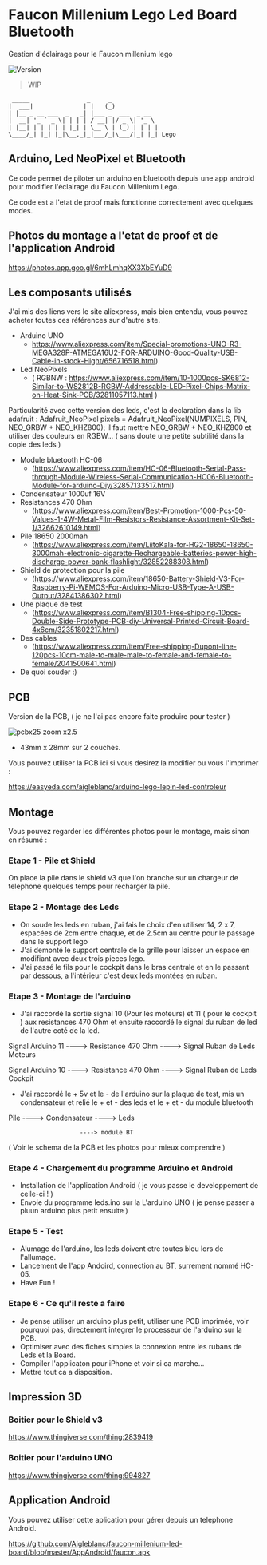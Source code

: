 # Faucon Millenium Lego Led Board Bluetooth
Gestion d'éclairage pour le Faucon millenium lego

![Version](https://img.shields.io/badge/version-v0.9-orange.svg)

> WIP

```
 _____                _     _             
|  ___|              | |   (_)            
| |__ _ __ ___  _   _| |___ _  ___  _ __  
|  __| '_ ` _ \| | | | / __| |/ _ \| '_ \ 
| |__| | | | | | |_| | \__ \ | (_) | | | |
\____/_| |_| |_|\__,_|_|___/_|\___/|_| |_| Lego
```

## Arduino, Led NeoPixel et Bluetooth

Ce code permet de piloter un arduino en bluetooth depuis une app android pour modifier l'éclairage du Faucon Millenium Lego.

Ce code est a l'etat de proof mais fonctionne correctement avec quelques modes.

## Photos du montage a l'etat de proof et de l'application Android

https://photos.app.goo.gl/6mhLmhqXX3XbEYuD9

## Les composants utilisés

J'ai mis des liens vers le site aliexpress, mais bien entendu, vous pouvez acheter toutes ces références sur d'autre site.

- Arduino UNO 
  - https://www.aliexpress.com/item/Special-promotions-UNO-R3-MEGA328P-ATMEGA16U2-FOR-ARDUINO-Good-Quality-USB-Cable-in-stock-Hight/656716518.html)
- Led NeoPixels 
  - ( RGBNW : https://www.aliexpress.com/item/10-1000pcs-SK6812-Similar-to-WS2812B-RGBW-Addressable-LED-Pixel-Chips-Matrix-on-Heat-Sink-PCB/32811057113.html )

Particularité avec cette version des leds, c'est la declaration dans la lib adafruit : Adafruit_NeoPixel pixels = Adafruit_NeoPixel(NUMPIXELS, PIN, NEO_GRBW + NEO_KHZ800);
il faut mettre NEO_GRBW + NEO_KHZ800 et utiliser des couleurs en RGBW... ( sans doute une petite subtilité dans la copie des leds )

- Module bluetooth HC-06 
  - (https://www.aliexpress.com/item/HC-06-Bluetooth-Serial-Pass-through-Module-Wireless-Serial-Communication-HC06-Bluetooth-Module-for-arduino-Diy/32857133517.html)
- Condensateur 1000uf 16V
- Resistances 470 Ohm
  - (https://www.aliexpress.com/item/Best-Promotion-1000-Pcs-50-Values-1-4W-Metal-Film-Resistors-Resistance-Assortment-Kit-Set-1/32662610149.html)
- Pile 18650 2000mah
  -  (https://www.aliexpress.com/item/LiitoKala-for-HG2-18650-18650-3000mah-electronic-cigarette-Rechargeable-batteries-power-high-discharge-power-bank-flashlight/32852288308.html)
- Shield de protection pour la pile 
  - (https://www.aliexpress.com/item/18650-Battery-Shield-V3-For-Raspberry-Pi-WEMOS-For-Arduino-Micro-USB-Type-A-USB-Output/32841386302.html)
- Une plaque de test 
  - (https://www.aliexpress.com/item/B1304-Free-shipping-10pcs-Double-Side-Prototype-PCB-diy-Universal-Printed-Circuit-Board-4x6cm/32351802217.html)
- Des cables 
  - (https://www.aliexpress.com/item/Free-shipping-Dupont-line-120pcs-10cm-male-to-male-male-to-female-and-female-to-female/2041500641.html)
- De quoi souder :)

## PCB

Version de la PCB, ( je ne l'ai pas encore faite produire pour tester )

![pcbx25](http://img.viky.fr/PCB_Led-board-controleur.png)
zoom x2.5

- 43mm x 28mm sur 2 couches.

Vous pouvez utiliser la PCB ici si vous desirez la modifier ou vous l'imprimer : 

https://easyeda.com/aigleblanc/arduino-lego-lepin-led-controleur

## Montage

Vous pouvez regarder les différentes photos pour le montage, mais sinon en résumé : 

### Etape 1 - Pile et Shield 

On place la pile dans le shield v3 que l'on branche sur un chargeur de telephone quelques temps pour recharger la pile.

### Etape 2 - Montage des Leds

- On soude les leds en ruban, j'ai fais le choix d'en utiliser 14, 2 x 7, espacées de 2cm entre chaque, et de 2.5cm au centre pour le passage dans le support lego
- J'ai demonté le support centrale de la grille pour laisser un espace en modifiant avec deux trois pieces lego.
- J'ai passé le fils pour le cockpit dans le bras centrale et en le passant par dessous, a l'intérieur c'est deux leds montées en ruban.

### Etape 3 - Montage de l'arduino

- J'ai raccordé la sortie signal 10 (Pour les moteurs) et 11 ( pour le cockpit ) aux resistances 470 Ohm et ensuite raccordé le signal du ruban de led de l'autre coté de la led. 

Signal Arduino 11 ----> Resistance 470 Ohm ----> Signal Ruban de Leds Moteurs

Signal Arduino 10 ----> Resistance 470 Ohm ----> Signal Ruban de Leds Cockpit

- J'ai raccordé le + 5v et le - de l'arduino sur la plaque de test, mis un condensateur et relié le + et - des leds et le + et - du module bluetooth

Pile ----> Condensateur ----> Leds 

                        ----> module BT

( Voir le schema de la PCB et les photos pour mieux comprendre )

### Etape 4 - Chargement du programme Arduino et Android

- Installation de l'application Android ( je vous passe le developpement de celle-ci ! )
- Envoie du programme leds.ino sur la L'arduino UNO ( je pense passer a pluun arduino plus petit ensuite )

### Etape 5 - Test

- Alumage de l'arduino, les leds doivent etre toutes bleu lors de l'allumage.
- Lancement de l'app Andoird, connection au BT, surrement nommé HC-05.
- Have Fun !

### Etape 6 - Ce qu'il reste a faire

- Je pense utiliser un arduino plus petit, utiliser une PCB imprimée, voir pourquoi pas, directement integrer le processeur de l'arduino sur la PCB.
- Optimiser avec des fiches simples la connexion entre les rubans de Leds et la Board.
- Compiler l'applicaton pour iPhone et voir si ca marche... 
- Mettre tout ca a disposition.

## Impression 3D

### Boitier pour le Shield v3

https://www.thingiverse.com/thing:2839419

### Boitier pour l'arduino UNO

https://www.thingiverse.com/thing:994827

## Application Android

Vous pouvez utiliser cette aplication pour gérer depuis un telephone Android.

https://github.com/Aigleblanc/faucon-millenium-led-board/blob/master/AppAndroid/faucon.apk